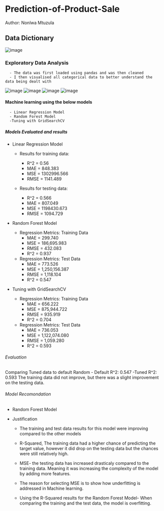 # Prediction-of-Product-Sale
Author: Nonlwa Mtuzula
## Data Dictionary
![image](https://github.com/NMtuzula/Prediction-of-Product-Sales/assets/138831286/034e7e07-0ee6-42b2-b4ea-ff663c25df0b)
### Exploratory Data Analysis
      - The data was first loaded using pandas and was then cleaned
      - I then visualised all categorical data to better understand the data being dealt with
![image](https://github.com/NMtuzula/Prediction-of-Product-Sales/assets/138831286/915e28fc-4f80-42a6-b862-2aca8bf78e36)
![image](https://github.com/NMtuzula/Prediction-of-Product-Sales/assets/138831286/cb82c5d8-619f-4251-a449-94e262b7dba6)
![image](https://github.com/NMtuzula/Prediction-of-Product-Sales/assets/138831286/2d0e5936-b358-4a24-88ab-9945c07491f2)
![image](https://github.com/NMtuzula/Prediction-of-Product-Sales/assets/138831286/2e11624b-94de-4e8e-9f63-3011684c7eb9)

#### Machine learning using the below models
      - Linear Regression Model
      - Random Forest Model
      -Tuning with GridSearchCV

##### Models Evaluated and results
  - Linear Regression Model
      - Results for training data:
        - R^2 = 0.56
        - MAE = 848.383
        - MSE = 1302996.566
        - RMSE = 1141.489

      - Results for testing data:
        - R^2 = 0.566
        - MAE = 807.049
        - MSE = 1198430.673
        - RMSE = 1094.729
    
 - Random Forest Model   
     - Regression Metrics: Training Data
        - MAE = 299.740
        - MSE = 186,695.983
        - RMSE = 432.083
        - R^2 = 0.937
     - Regression Metrics: Test Data
        - MAE = 773.526
        - MSE = 1,250,156.387
        - RMSE = 1,118.104
        - R^2 = 0.547
   
  - Tuning with GridSearchCV
     - Regression Metrics: Training Data
        - MAE = 656.222
        - MSE = 875,944.722
        - RMSE = 935.919
        - R^2 = 0.704
     - Regression Metrics: Test Data
        - MAE = 736.053
        - MSE = 1,122,074.080
        - RMSE = 1,059.280
        - R^2 = 0.593

###### Evaluation
Comparing Tuned data to default Random
    - Default R^2: 0.547
    -Tuned R^2: 0.593
  The training data did not improve, but there was a slight improvement on the testing data.

###### Model Recomondation
- Random Forest Model

- Justification
   - The training and test data results for this model were improving compared to the other models
  
  - R-Squared, The training data had a higher chance of predicting the target value, however it did drop on the testing data but the chances were still relatively high.
  - MSE- the testing data has increased drasticaly compared to the training data. Meaning it was increasing the complexity of the model by adding more features.
  - The reason for selecting MSE is to show how underfitting is addressed in Machine learning.
  - Using the R-Squared results for the Random Forest Model- When comparing the training and the test data, the model is overfitting.
